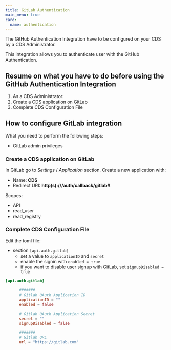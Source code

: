 ```yaml
---
title: GitLab Authentication
main_menu: true
card: 
  name: authentication
---
```


The GitHub Authentication Integration have to be configured on your CDS by a CDS Administrator.

This integration allows you to authenticate user with the GitHub Authentication.

## Resume on what you have to do before using the GitHub Authentication Integration

1. As a CDS Administrator: 
  1. Create a CDS application on GitLab
  1. Complete CDS Configuration File

## How to configure GitLab integration

What you need to perform the following steps:

 - GitLab admin privileges

### Create a CDS application on GitLab

In GitLab go to *Settings* / *Application* section. Create a new application with:

 - Name: **CDS**
 - Redirect URI: **http(s)://<your-cds-ui>/auth/callback/gitlab#**

Scopes:

 - API
 - read_user
 - read_registry

### Complete CDS Configuration File

Edit the toml file:

- section `[api.auth.gitlab]`
  - set a value to `applicationID` and `secret`
  - enable the signin with `enabled = true`
  - if you want to disable user signup with GitLab, set `signupDisabled = true`
  
```toml
[api.auth.gitlab]

      #######
      # Gitlab OAuth Application ID
      applicationID = ""
      enabled = false

      # Gitlab OAuth Application Secret
      secret = ""
      signupDisabled = false

      #######
      # Gitlab URL
      url = "https://gitlab.com"
```
